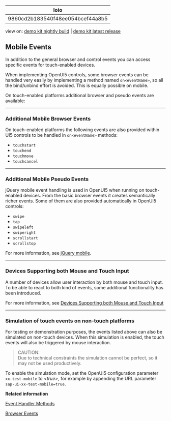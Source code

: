 <!-- loio9860cd2b183540f48ee054bcef44a8b5 -->

| loio |
| -----|
| 9860cd2b183540f48ee054bcef44a8b5 |

<div id="loio">

view on: [demo kit nightly build](https://openui5nightly.hana.ondemand.com/#/topic/9860cd2b183540f48ee054bcef44a8b5) | [demo kit latest release](https://openui5.hana.ondemand.com/#/topic/9860cd2b183540f48ee054bcef44a8b5)</div>

## Mobile Events

In addition to the general browser and control events you can access specific events for touch-enabled devices.

When implementing OpenUI5 controls, some browser events can be handled very easily by implementing a method named `on<eventName>`, so all the bind/unbind effort is avoided. This is equally possible on mobile.

On touch-enabled platforms additional browser and pseudo events are available:

***

<a name="loio9860cd2b183540f48ee054bcef44a8b5__section_N1001C_N10011_N10001"/>

### Additional Mobile Browser Events

On touch-enabled platforms the following events are also provided within UI5 controls to be handled in `on<eventName>` methods:

-   `touchstart` 
-   `touchend` 
-   `touchmove` 
-   `touchcancel` 

***

<a name="loio9860cd2b183540f48ee054bcef44a8b5__section_N1004E_N10011_N10001"/>

### Additional Mobile Pseudo Events

jQuery mobile event handling is used in OpenUI5 when running on touch-enabled devices. From the basic browser events it creates semantically richer events. Some of them are also provided automatically in OpenUI5 controls:

-   `swipe` 
-   `tap` 
-   `swipeleft` 
-   `swiperight` 
-   `scrollstart` 
-   `scrollstop` 

For more information, see [jQuery mobile](http://api.jquerymobile.com/).

***

### Devices Supporting both Mouse and Touch Input

A number of devices allow user interaction by both mouse and touch input. To be able to react to both kind of events, some additional functionality has been introduced.

For more information, see [Devices Supporting both Mouse and Touch Input](Devices_Supporting_both_Mouse_and_Touch_Input_1f9de72.md)

***

<a name="loio9860cd2b183540f48ee054bcef44a8b5__section_N1008E_N10011_N10001"/>

### Simulation of touch events on non-touch platforms

For testing or demonstration purposes, the events listed above can also be simulated on non-touch devices. When this simulation is enabled, the touch events will also be triggered by mouse interaction.

> CAUTION:  
> Due to technical constraints the simulation cannot be perfect, so it may not be used productively.

To enable the simulation mode, set the OpenUI5 configuration parameter `xx-test-mobile` to *<true\>*, for example by appending the URL parameter `sap-ui-xx-test-mobile=true`.

**Related information**  


[Event Handler Methods](Event_Handler_Methods_bdf3e98.md)

[Browser Events](Browser_Events_91f1b38.md)

